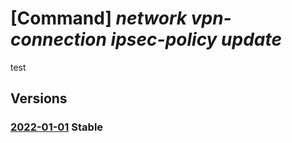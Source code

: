 # [Command] _network vpn-connection ipsec-policy update_

test

## Versions

### [2022-01-01](/Resources/mgmt-plane/L3N1YnNjcmlwdGlvbnMve30vcmVzb3VyY2Vncm91cHMve30vcHJvdmlkZXJzL21pY3Jvc29mdC5uZXR3b3JrL2Nvbm5lY3Rpb25zL3t9/2022-01-01.xml) **Stable**

<!-- mgmt-plane /subscriptions/{}/resourcegroups/{}/providers/microsoft.network/connections/{} 2022-01-01 properties.ipsecPolicies[] -->
